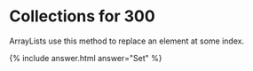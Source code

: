 # Collections for 300

ArrayLists use this method to replace an element at some index.

{% include answer.html answer="Set" %}
